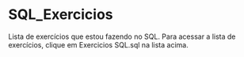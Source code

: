 # SQL_Exercicios
Lista de exercícios que estou fazendo no SQL. Para acessar a lista de exercícios, clique em Exercicios SQL.sql na lista acima.
